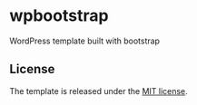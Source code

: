 # wpbootstrap

WordPress template built with bootstrap

## License

The template is released under the [MIT license](https://github.com/iannacone/wpbootstrap/blob/master/LICENSE).
